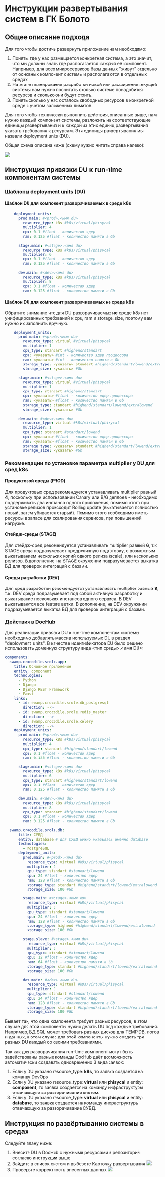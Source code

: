 
# Инструкции развертывания систем в ГК Болото

## Общее описание подхода

Для того чтобы достичь развернуть приложение нам необходимо:

1. Понять, где у нас размещается конкретная система, а это значит, что мы должны знать где располагается каждый её компонент. Например, для всех микросервисов базы данных "живут" отдельно от основных компонент системы и располагаются в отдельных средах.
2. На этапе планирования разработки новой или расширения текущей системы нам нужно посчитать сколько системе понадобится ресурсов и сколько они будут стоить.
3. Понять сколько у нас осталось свободных ресурсов в конкретной среде с учетом заложенных лимитов.

Для того чтобы технически выполнить действия, описанные выше, нам нужно каждый компонент системы, разложить на соответствующие единицы развертывания и к каждой из этих единиц развертывания указать требования к ресурсам. Эти единицы развертывания мы назвали deployment units (DU).

Общая схема описана ниже (схему нужно читать справа налево):

![](images/approach_scheme.png)

## Инструкция привязки DU к run-time компонентам системы

### Шаблоны deployment units (DU)

#### Шаблон DU для компонент разворачиваемых в среде k8s
```yaml
    deployment_units:
      prod.main: #<prod>.<имя du>
        resource_type: k8s #k8s/virtual/phisycal
        multiplier: 4        
        cpu: 0.1 #float - количество ядер
        ram: 0.125 #float - количество памяти в Gb

      stage.main: #<stage>.<имя du>
        resource_type: k8s #k8s/virtual/phisycal
        multiplier: 6        
        cpu: 0.1 #float - количество ядер
        ram: 0.125 #float - количество памяти в Gb

      dev.main: #<dev>.<имя du>
        resource_type: k8s #k8s/virtual/phisycal
        multiplier: 8
        cpu: 0.1 #float - количество ядер
        ram: 0.125 #float - количество памяти в Gb

```

#### Шаблон DU для компонент разворачиваемых не среде k8s

Обратите внимание что для DU разворачиваемых **не** среде k8s нет унифицированных требований к cpu, ram и storage_size, поэтому вам нужно их заполнить вручную.

```yaml
    deployment_units:
      prod.main: #<prod>.<имя du>
        resource_type: virtual #virtual/phisycal
        multiplier: 1
        cpu_type: standart #highend/standart
        cpu: <указать> #int - количество ядер процессора
        ram: <указать> #int - количество памяти в Gb
        storage_type: <указать> standart #highend/standart/lowend/extralowend
        storage_size: <указать> #Gb

      stage.main: #<stage>.<имя du>
        resource_type: virtual #virtual/phisycal
        multiplier: 1
        cpu_type: standart #highend/standart
        cpu: <указать> #float - количество ядер процессора
        ram: <указать> #float - количество памяти в Gb
        storage_type: standart #highend/standart/lowend/extralowend
        storage_size: <указать> #Gb

      dev.main: #<dev>.<имя du>
        resource_type: virtual #k8s/virtual/phisycal
        multiplier: 1
        cpu_type: standart #standart/lowend
        cpu: <указать> #float - количество ядер процессора
        ram: <указать> #float - количество памяти в Gb
        storage_type: <указать> standart #highend/standart/lowend/extralowend
        storage_size: <указать> #Gb
```

### Рекомендации по установке параметра multiplier у DU для сред k8s

#### Продуктовой среды (PROD)

Для продуктовых сред рекомендуется устанавливать multiplier равный **4**, поскольку при использовании Canary или B/G деплоев - необходимо поддерживать два инстанса одного приложения, помимо этого при установке релизов происходит Rolling update (выкатывается полностью новый, затем убивается старый). Помимо этого необходимо иметь ресурсы в запасе для скалирования сервисов, при повышенной нагрузке.

#### Стейдж-среды (STAGE)

Для стейдж-сред рекомендуется устанавливать multiplier равный **6**, т.к STAGE среда подразумевает предрелизную подготовку, с возможным выкатыванием нескольких копий одного релиза (scale), или нескольких релизов. В дополнение, на STAGE окружении подразумевается выкатка БД для проверок интеграций с базами.

#### Среды разработки (DEV)

Для сред разработки рекомендуется устанавливать multiplier равный **8**, т.к. DEV среда подразумевает под собой активную разработку и выкатывание нескольких инстансов одного сервиса. В DEV выкатываются все feature ветки. В дополнение, на DEV окружении подразумевается выкатка БД для проверок интеграций с базами.

### Действия в DocHub

Для реализации привязки DU к run-time компонентам системы необходимо добавлять массив используемых DU в раздел "deployment_units". В качестве идентификатора DU было решено использовать доменную структуру вида <тип среды>.<имя DU>:

```yaml
components:
  swamp.crocodile.srole.app:
    title: Основное приложение
    entity: component
    technologies:
      - Python
      - Django
      - Django REST Framework
      - Faust
    links:
      - id: swamp.crocodile.srole.db_postgresql
        direction: -->
      - id: swamp.crocodile.srole.redis_master
        direction: -->
      - id: swamp.crocodile.srole.celery
        direction: -->
    deployment_units:
      prod.main: #<prod>.<имя du>
        resource_type: k8s #k8s/virtual/phisycal
        multiplier: 4
        cpu_type: standart #highend/standart/lowend
        cpu: 0.1 #float - количество ядер
        ram: 0.125 #float - количество памяти в Gb

      stage.main: #<stage>.<имя du>
        resource_type: k8s #k8s/virtual/phisycal
        multiplier: 6
        cpu_type: standart #highend/standart/lowend
        cpu: 0.1 #float - количество ядер
        ram: 0.125 #float - количество памяти в Gb

      dev.main: #<dev>.<имя du>
        resource_type: k8s #k8s/virtual/phisycal
        multiplier: 8
        cpu_type: standart #highend/standart/lowend
        cpu: 0.1 #float - количество ядер
        ram: 0.125 #float - количество памяти в Gb

  swamp.crocodile.srole.db:
      title: СУБД
      entity: database # для СУБД нужно указывать именно database
      technologies:
        - PostgreSQL
      deployment_units:
        prod.main: #<prod>.<имя du>
          resource_type: virtual #k8s/virtual/phisycal
          multiplier: 1
          cpu_type: standart #standart/lowend
          cpu: 24 #float - количество ядер
          ram: 128 #float - количество памяти в Gb
          storage_type: standart #highend/standart/lowend/extralowend
          storage_size: 100 #Gb

        stage.main: #<stage>.<имя du>
          resource_type: virtual #k8s/virtual/phisycal
          multiplier: 1
          cpu_type: standart #standart/lowend
          cpu: 24 #float - количество ядер
          ram: 128 #float - количество памяти в Gb
          storage_type: highend #highend/standart/lowend/extralowend
          storage_size: 100 #Gb

        stage.slave: #<stage>.<имя du>
          resource_type: virtual #k8s/virtual/phisycal
          multiplier: 1
          cpu_type: standart #standart/lowend
          cpu: 12 #float - количество ядер
          ram: 64 #float - количество памяти в Gb
          storage_type: standart #highend/standart/lowend/extralowend
          storage_size: 100 #Gb

        dev.main: #<dev>.<имя du>
          resource_type: virtual #k8s/virtual/phisycal
          multiplier: 1
          cpu_type: standart #standart/lowend
          cpu: 24 #float - количество ядер
          ram: 128 #float - количество памяти в Gb
          storage_type: standart #highend/standart/lowend/extralowend
          storage_size: 100 #Gb
```
Бывает так, что одна компонента требует разных ресурсов, в этом случае для этой компоненты нужно делать DU под каждые требования. Например, БД SQL может требовать разных дисков для TEMP DB, логов и данных, в этом случае для этой компоненты нужно создать три разных DU каждый со своими требованиями.

Так как для разворачивания run-time компонент могут быть задействованы разные команды DocHub даёт возможность автоматически создавать одновременно 3 вида заявок:
1. Если у DU указано resource_type: **k8s**, то заявка создается на команду DevOps
2. Если у DU указано resource_type: **virtual** или **phisycal** и entity: **component**, то заявка создается на команду инфраструктуры отвечающую за разворачивание систем.
3. Если у DU указано resource_type: **virtual** или **phisycal** и entity: **database**, то заявка создается на команду инфраструктуры отвечающую за разворачивание СУБД.

## Инструкция по развёртыванию системы в средах

Следуйте плану ниже:
1. Внесите DU в DocHub c нужными ресурсами в репозиторий согласно инструкции выше
2. Зайдите в список систем и выберете Карточку развертывания
![](images/sys_list.png)
3. Проверьте корректность внесенных данных
![](images/sys_card.png)


